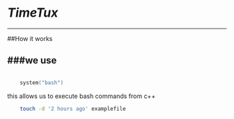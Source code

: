 # *TimeTux*
---

##How it works

###we use 
---
``` c++

    system("bash")
```
this allows us to execute bash commands from c++

``` bash
    touch -d '2 hours ago' examplefile
```

        